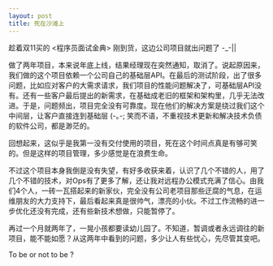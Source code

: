 ```yaml
---
layout: post
title: 死在沙滩上
---
```


趁着双11买的 <程序员面试金典> 刚到货，这边公司项目就出问题了 -_-||

做了两年项目，本来说年底上线，结果经理现在突然通知，取消了。说起原因来，我们做的这个项目依赖一个公司自己的基础层API。在最后的测试阶段，出了很多问题，比如应对客户的大需求请求，我们项目的性能问题解决了，可基础层API没有。还有一些客户最后提出的新需求，在基础成老旧的框架和架构里，几乎无法改进。于是，问题频出，项目完全没有可靠度。现在他们的解决方案是绕过我们这个中间层，让客户直接连到基础层 (-｡-;  笑而不语，不重视技术更新和解决技术负债的软件公司，都是渺茫的。

回想起来，这似乎是我第一没有交付使用的项目，死在这个时间点真是有够可笑的。但是这样的项目管理，多少感觉是在浪费生命。

不过这个项目本身我倒是没有失望，有好多收获来着，认识了几个不错的人，用了几个不错的技术，对Ops有了更多了解，还让我对远程办公模式充满了信心。由我们4个人，一砖一瓦搭起来的新家伙，完全没有公司老项目那些迂腐的气息，在运维朋友的大力支持下，最后看起来真是很帅气，漂亮的小伙。不过工作流畅的进一步优化还没有完成，还有些新技术想做，只能暂停了。

再过一个月就两年了，一晃小孩都要读幼儿园了。不知道，暂调或者永远调往的新项目，能不能如愿？从这两年中看到的问题，多少让人有些忧心，先尽管其变吧。

To be or not to be ?


